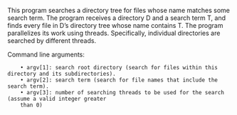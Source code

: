 This program searches a directory tree for files whose name matches some search term.
The program receives a directory D and a search term T, and finds every file
in D’s directory tree whose name contains T. The program parallelizes its work using threads.
Specifically, individual directories are searched by different threads.

Command line arguments:

        • argv[1]: search root directory (search for files within this directory and its subdirectories).
        • argv[2]: search term (search for file names that include the search term).
        • argv[3]: number of searching threads to be used for the search (assume a valid integer greater
        than 0)
